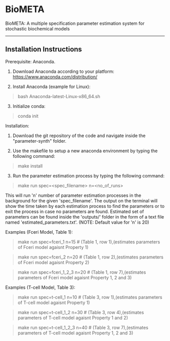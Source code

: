 # BioMETA

BioMETA: A multiple specification parameter estimation system for stochastic biochemical models

-----------------------------------------
Installation Instructions
-----------------------------------------

Prerequisite: Anaconda.

1) Download Anaconda according to your platform: 
https://www.anaconda.com/distribution/

2) Install Anaconda (example for Linux):
> bash Anaconda-latest-Linux-x86_64.sh

3) Initialize conda:
> conda init

Installation:
1) Download the git repository of the code and navigate inside the "parameter-synth" folder.

2) Use the makefile to setup a new anaconda environment by typing the following command:
> make install

3) Run the parameter estimation process by typing the following command:
> make run spec=<spec_filename> n=<no_of_runs>

This will run 'n' number of parameter estimation processes in the background for the given 'spec_filename'. The output on the terminal will show the time taken by each estimation process to find the parameters or to exit the process in case no parameters are found. Estimated set of parameters can be found inside the 'outputs/' folder in the form of a text file named 'estimated_parameters.txt'. (NOTE: Default value for 'n' is 20)

Examples (Fceri Model, Table 1):
> make run spec=fceri_1 n=15      # (Table 1, row 1),(estimates parameters of Fceri model agaisnt Property 1)

> make run spec=fceri_2 n=20      # (Table 1, row 2),(estimates parameters of Fceri model agaisnt Property 2)

> make run spec=fceri_1_2_3 n=20  # (Table 1, row 7),(estimates parameters of Fceri model agaisnt Property 1, 2 and 3)


Examples (T-cell Model, Table 3):
> make run spec=t-cell_1 n=10      # (Table 3, row 1),(estimates parameters of T-cell model agaisnt Property 1)

> make run spec=t-cell_1_2 n=30      # (Table 3, row 4),(estimates parameters of T-cell model agaisnt Property 1 and 2)

> make run spec=t-cell_1_2_3 n=40  # (Table 3, row 7),(estimates parameters of T-cell model agaisnt Property 1, 2 and 3)

